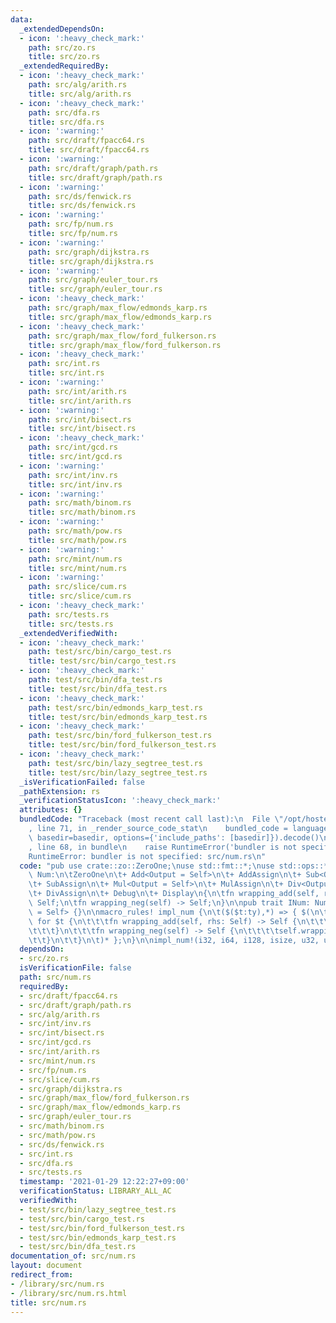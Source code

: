 ```yaml
---
data:
  _extendedDependsOn:
  - icon: ':heavy_check_mark:'
    path: src/zo.rs
    title: src/zo.rs
  _extendedRequiredBy:
  - icon: ':heavy_check_mark:'
    path: src/alg/arith.rs
    title: src/alg/arith.rs
  - icon: ':heavy_check_mark:'
    path: src/dfa.rs
    title: src/dfa.rs
  - icon: ':warning:'
    path: src/draft/fpacc64.rs
    title: src/draft/fpacc64.rs
  - icon: ':warning:'
    path: src/draft/graph/path.rs
    title: src/draft/graph/path.rs
  - icon: ':warning:'
    path: src/ds/fenwick.rs
    title: src/ds/fenwick.rs
  - icon: ':warning:'
    path: src/fp/num.rs
    title: src/fp/num.rs
  - icon: ':warning:'
    path: src/graph/dijkstra.rs
    title: src/graph/dijkstra.rs
  - icon: ':warning:'
    path: src/graph/euler_tour.rs
    title: src/graph/euler_tour.rs
  - icon: ':heavy_check_mark:'
    path: src/graph/max_flow/edmonds_karp.rs
    title: src/graph/max_flow/edmonds_karp.rs
  - icon: ':heavy_check_mark:'
    path: src/graph/max_flow/ford_fulkerson.rs
    title: src/graph/max_flow/ford_fulkerson.rs
  - icon: ':heavy_check_mark:'
    path: src/int.rs
    title: src/int.rs
  - icon: ':warning:'
    path: src/int/arith.rs
    title: src/int/arith.rs
  - icon: ':warning:'
    path: src/int/bisect.rs
    title: src/int/bisect.rs
  - icon: ':heavy_check_mark:'
    path: src/int/gcd.rs
    title: src/int/gcd.rs
  - icon: ':warning:'
    path: src/int/inv.rs
    title: src/int/inv.rs
  - icon: ':warning:'
    path: src/math/binom.rs
    title: src/math/binom.rs
  - icon: ':warning:'
    path: src/math/pow.rs
    title: src/math/pow.rs
  - icon: ':warning:'
    path: src/mint/num.rs
    title: src/mint/num.rs
  - icon: ':warning:'
    path: src/slice/cum.rs
    title: src/slice/cum.rs
  - icon: ':heavy_check_mark:'
    path: src/tests.rs
    title: src/tests.rs
  _extendedVerifiedWith:
  - icon: ':heavy_check_mark:'
    path: test/src/bin/cargo_test.rs
    title: test/src/bin/cargo_test.rs
  - icon: ':heavy_check_mark:'
    path: test/src/bin/dfa_test.rs
    title: test/src/bin/dfa_test.rs
  - icon: ':heavy_check_mark:'
    path: test/src/bin/edmonds_karp_test.rs
    title: test/src/bin/edmonds_karp_test.rs
  - icon: ':heavy_check_mark:'
    path: test/src/bin/ford_fulkerson_test.rs
    title: test/src/bin/ford_fulkerson_test.rs
  - icon: ':heavy_check_mark:'
    path: test/src/bin/lazy_segtree_test.rs
    title: test/src/bin/lazy_segtree_test.rs
  _isVerificationFailed: false
  _pathExtension: rs
  _verificationStatusIcon: ':heavy_check_mark:'
  attributes: {}
  bundledCode: "Traceback (most recent call last):\n  File \"/opt/hostedtoolcache/Python/3.9.1/x64/lib/python3.9/site-packages/onlinejudge_verify/documentation/build.py\"\
    , line 71, in _render_source_code_stat\n    bundled_code = language.bundle(stat.path,\
    \ basedir=basedir, options={'include_paths': [basedir]}).decode()\n  File \"/opt/hostedtoolcache/Python/3.9.1/x64/lib/python3.9/site-packages/onlinejudge_verify/languages/user_defined.py\"\
    , line 68, in bundle\n    raise RuntimeError('bundler is not specified: {}'.format(path.as_posix()))\n\
    RuntimeError: bundler is not specified: src/num.rs\n"
  code: "pub use crate::zo::ZeroOne;\nuse std::fmt::*;\nuse std::ops::*;\n\npub trait\
    \ Num:\n\tZeroOne\n\t+ Add<Output = Self>\n\t+ AddAssign\n\t+ Sub<Output = Self>\n\
    \t+ SubAssign\n\t+ Mul<Output = Self>\n\t+ MulAssign\n\t+ Div<Output = Self>\n\
    \t+ DivAssign\n\t+ Debug\n\t+ Display\n{\n\tfn wrapping_add(self, rhs: Self) ->\
    \ Self;\n\tfn wrapping_neg(self) -> Self;\n}\n\npub trait INum: Num + Neg<Output\
    \ = Self> {}\n\nmacro_rules! impl_num {\n\t($($t:ty),*) => { $(\n\t\timpl Num\
    \ for $t {\n\t\t\tfn wrapping_add(self, rhs: Self) -> Self {\n\t\t\t\tself.wrapping_add(rhs)\n\
    \t\t\t}\n\t\t\tfn wrapping_neg(self) -> Self {\n\t\t\t\tself.wrapping_neg()\n\t\
    \t\t}\n\t\t}\n\t)* };\n}\n\nimpl_num!(i32, i64, i128, isize, u32, u64, u128, usize);\n"
  dependsOn:
  - src/zo.rs
  isVerificationFile: false
  path: src/num.rs
  requiredBy:
  - src/draft/fpacc64.rs
  - src/draft/graph/path.rs
  - src/alg/arith.rs
  - src/int/inv.rs
  - src/int/bisect.rs
  - src/int/gcd.rs
  - src/int/arith.rs
  - src/mint/num.rs
  - src/fp/num.rs
  - src/slice/cum.rs
  - src/graph/dijkstra.rs
  - src/graph/max_flow/ford_fulkerson.rs
  - src/graph/max_flow/edmonds_karp.rs
  - src/graph/euler_tour.rs
  - src/math/binom.rs
  - src/math/pow.rs
  - src/ds/fenwick.rs
  - src/int.rs
  - src/dfa.rs
  - src/tests.rs
  timestamp: '2021-01-29 12:22:27+09:00'
  verificationStatus: LIBRARY_ALL_AC
  verifiedWith:
  - test/src/bin/lazy_segtree_test.rs
  - test/src/bin/cargo_test.rs
  - test/src/bin/ford_fulkerson_test.rs
  - test/src/bin/edmonds_karp_test.rs
  - test/src/bin/dfa_test.rs
documentation_of: src/num.rs
layout: document
redirect_from:
- /library/src/num.rs
- /library/src/num.rs.html
title: src/num.rs
---
```

